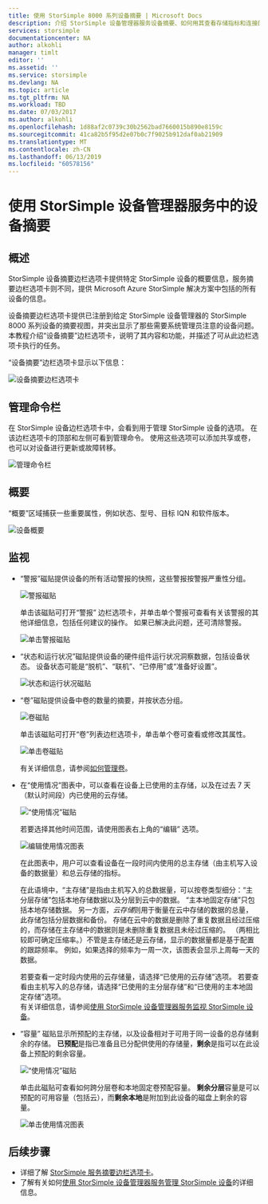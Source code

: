 ```yaml
---
title: 使用 StorSimple 8000 系列设备摘要 | Microsoft Docs
description: 介绍 StorSimple 设备管理器服务设备摘要、如何用其查看存储指标和连接的发起程序，以及如何查找序列号和 IQN。
services: storsimple
documentationcenter: NA
author: alkohli
manager: timlt
editor: ''
ms.assetid: ''
ms.service: storsimple
ms.devlang: NA
ms.topic: article
ms.tgt_pltfrm: NA
ms.workload: TBD
ms.date: 07/03/2017
ms.author: alkohli
ms.openlocfilehash: 1d88af2c0739c30b2562bad7660015b890e8159c
ms.sourcegitcommit: 41ca82b5f95d2e07b0c7f9025b912daf0ab21909
ms.translationtype: MT
ms.contentlocale: zh-CN
ms.lasthandoff: 06/13/2019
ms.locfileid: "60578156"
---
```

# <a name="use-the-device-summary-in-storsimple-device-manager-service"></a>使用 StorSimple 设备管理器服务中的设备摘要

## <a name="overview"></a>概述
StorSimple 设备摘要边栏选项卡提供特定 StorSimple 设备的概要信息，服务摘要边栏选项卡则不同，提供 Microsoft Azure StorSimple 解决方案中包括的所有设备的信息。

设备摘要边栏选项卡提供已注册到给定 StorSimple 设备管理器的 StorSimple 8000 系列设备的摘要视图，并突出显示了那些需要系统管理员注意的设备问题。 本教程介绍“设备摘要”边栏选项卡，说明了其内容和功能，并描述了可从此边栏选项卡执行的任务。

“设备摘要”边栏选项卡显示以下信息：

![设备摘要边栏选项卡](./media/storsimple-8000-device-dashboard/device-summary1.png)

## <a name="management-command-bar"></a>管理命令栏

在 StorSimple 设备边栏选项卡中，会看到用于管理 StorSimple 设备的选项。 在该边栏选项卡的顶部和左侧可看到管理命令。 使用这些选项可以添加共享或卷，也可以对设备进行更新或故障转移。

![管理命令栏](./media/storsimple-8000-device-dashboard/device-summary2.png)

## <a name="essentials"></a>概要

“概要”区域捕获一些重要属性，例如状态、型号、目标 IQN 和软件版本。 

![设备概要](./media/storsimple-8000-device-dashboard/device-summary3.png)

## <a name="monitoring"></a>监视

* “警报”磁贴提供设备的所有活动警报的快照，这些警报按警报严重性分组。 

    ![警报磁贴](./media/storsimple-8000-device-dashboard/device-summary4.png)

    单击该磁贴可打开“警报”  边栏选项卡，并单击单个警报可查看有关该警报的其他详细信息，包括任何建议的操作。 如果已解决此问题，还可清除警报。

    ![单击警报磁贴](./media/storsimple-8000-device-dashboard/device-summary10.png)

* “状态和运行状况”磁贴提供设备的硬件组件运行状况洞察数据，包括设备状态。  设备状态可能是“脱机”、“联机”、“已停用”或“准备好设置”。

    ![状态和运行状况磁贴](./media/storsimple-8000-device-dashboard/device-summary5.png)

* “卷”磁贴提供设备中卷的数量的摘要，并按状态分组。 

    ![卷磁贴](./media/storsimple-8000-device-dashboard/device-summary6.png)

    单击该磁贴可打开“卷”列表边栏选项卡，单击单个卷可查看或修改其属性。 
    
    ![单击卷磁贴](./media/storsimple-8000-device-dashboard/device-summary9.png)
    
    有关详细信息，请参阅[如何管理卷](storsimple-8000-manage-volumes-u2.md)。

* 在“使用情况”图表中，可以查看在设备上已使用的主存储，以及在过去 7 天（默认时间段）内已使用的云存储。 

     ![“使用情况”磁贴](./media/storsimple-8000-device-dashboard/device-summary7.png)
    
     若要选择其他时间范围，请使用图表右上角的“编辑”  选项。

     ![编辑使用情况图表](./media/storsimple-8000-device-dashboard/device-summary12.png)

     在此图表中，用户可以查看设备在一段时间内使用的总主存储（由主机写入设备的数据量）和总云存储的指标。
  
     在此语境中，“主存储”是指由主机写入的总数据量，可以按卷类型细分：“主分层存储”包括本地存储数据以及分层到云中的数据。   “主本地固定存储”只包括本地存储数据。  另一方面，*云存储*则用于衡量在云中存储的数据的总量， 此存储包括分层数据和备份。 存储在云中的数据是删除了重复数据且经过压缩的，而存储在主存储中的数据则是未删除重复数据且未经过压缩的。 （两相比较即可确定压缩率。）不管是主存储还是云存储，显示的数据量都是基于配置的跟踪频率。 例如，如果选择的频率为一周一次，该图表会显示上周每一天的数据。

     若要查看一定时段内使用的云存储量，请选择“已使用的云存储”选项。  若要查看由主机写入的总存储，请选择“已使用的主分层存储”和“已使用的主本地固定存储”选项。   
     有关详细信息，请参阅[使用 StorSimple 设备管理器服务监视 StorSimple 设备](storsimple-monitor-device.md)。


* “容量”  磁贴显示所预配的主存储，以及设备相对于可用于同一设备的总存储剩余的存储。 **已预配**是指已准备且已分配供使用的存储量，**剩余**是指可以在此设备上预配的剩余容量。 

    ![“使用情况”磁贴](./media/storsimple-8000-device-dashboard/device-summary8.png)

    单击此磁贴可查看如何跨分层卷和本地固定卷预配容量。 **剩余分层**容量是可以预配的可用容量（包括云），而**剩余本地**是附加到此设备的磁盘上剩余的容量。

    ![单击使用情况图表](./media/storsimple-8000-device-dashboard/device-summary13.png)


## <a name="next-steps"></a>后续步骤
* 详细了解 [StorSimple 服务摘要边栏选项卡](storsimple-8000-service-dashboard.md)。
* 了解有关如何[使用 StorSimple 设备管理器服务管理 StorSimple 设备](storsimple-8000-manager-service-administration.md)的详细信息。

